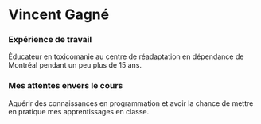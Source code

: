 # Vincent Gagné
### Expérience de travail
Éducateur en toxicomanie au centre de réadaptation
en dépendance de Montréal pendant un peu plus de 15 ans.
### Mes attentes envers le cours
Aquérir des connaissances en programmation et 
avoir la chance de mettre en pratique mes apprentissages
en classe. 


